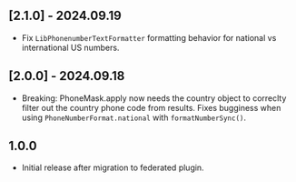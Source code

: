 ## [2.1.0] - 2024.09.19

- Fix `LibPhonenumberTextFormatter` formatting behavior for national vs international US numbers.

## [2.0.0] - 2024.09.18

- Breaking: PhoneMask.apply now needs the country object to correclty filter out the country phone code from results. Fixes bugginess when using `PhoneNumberFormat.national` with `formatNumberSync()`.

## 1.0.0

- Initial release after migration to federated plugin.
